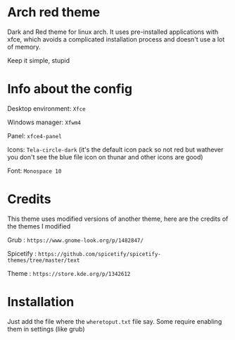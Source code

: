 # Arch red theme

Dark and Red theme for linux arch. It uses pre-installed applications with xfce, which avoids a complicated installation process and doesn't use a lot of memory.

Keep it simple, stupid

# Info about the config

Desktop environment:
`Xfce`

Windows manager:
`Xfwm4`

Panel:
`xfce4-panel`

Icons:
`Tela-circle-dark` (it's the default icon pack so not red but wathever you don't see the blue file icon on thunar and other icons are good)

Font:
`Monospace 10`

# Credits

This theme uses modified versions of another theme, here are the credits of the themes I modified

Grub :
`https://www.gnome-look.org/p/1482847/`

Spicetify :
`https://github.com/spicetify/spicetify-themes/tree/master/text`

Theme :
`https://store.kde.org/p/1342612`

# Installation

Just add the file where the `wheretoput.txt` file say. Some require enabling them in settings (like grub)